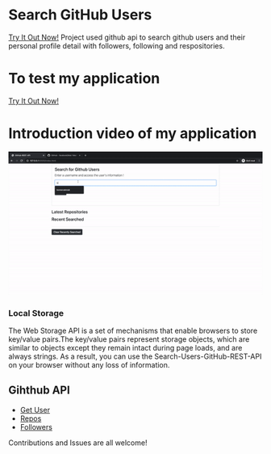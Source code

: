 # Search GitHub Users
[Try It Out Now!](https://bomercakmak.netlify.app/)
Project used github api to search github users and their personal profile detail with followers, following and respositories.</br>

# To test my application

[Try It Out Now!](https://bomercakmak.netlify.app/)

# Introduction video of my application

<a href="https://bomercakmak.netlify.app/"><img src="./images/Search-Users-GitHub-REST-API-gif.gif" title="Search-Users-GitHub-REST-API-gif"></a>

### Local Storage

The Web Storage API is a set of mechanisms that enable browsers to store key/value pairs.The key/value pairs represent storage objects, which are similar to objects except they remain intact during page loads, and are always strings. As a result, you can use the Search-Users-GitHub-REST-API on your browser without any loss of information.

## Gihthub API

- [Get User](https://api.github.com/users/bomercakmak)
- [Repos](https://api.github.com/users/bomercakmak/repos?per_page=100)
- [Followers](https://api.github.com/users/bomercakmak/followers)

Contributions and Issues are all welcome!